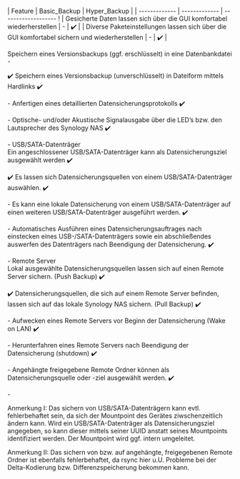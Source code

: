 
| Feature |	Basic_Backup	| Hyper_Backup |
| ------------- | ------------- | ------------------- !
| Gesicherte Daten lassen sich über die GUI komfortabel wiederherstellen	| - | ✔️ |
| Diverse Paketeinstellungen lassen sich über die GUI komfortabel sichern und wiederherstellen	 | - | ✔️ |


Speichern eines Versionsbackups (ggf. erschlüsselt) in eine Datenbankdatei
-​

✔️​
Speichern eines Versionsbackup (unverschlüsselt) in Dateiform mittels Hardlinks
✔️​

-​
Anfertigen eines detaillierten Datensicherungsprotokolls
✔️​

-​
Optische- und/oder Akustische Signalausgabe über die LED’s bzw. den Lautsprecher des Synology NAS
✔️​

-​
USB/SATA-Datenträger		
Ein angeschlossener USB/SATA-Datenträger kann als Datensicherungsziel ausgewählt werden
✔️​

✔️​
Es lassen sich Datensicherungsquellen von einem USB/SATA-Datenträger auswählen.
✔️​

-​
Es kann eine lokale Datensicherung von einem USB/SATA-Datenträger auf einen weiteren USB/SATA-Datenträger ausgeführt werden.
✔️​

-​
Automatisches Ausführen eines Datensicherungsauftrages nach einstecken eines USB-/SATA-Datenträgers sowie ein abschließendes auswerfen des Datenträgers nach Beendigung der Datensicherung.
✔️​

-​
Remote Server		
Lokal ausgewählte Datensicherungsquellen lassen sich auf einen Remote Server sichern. (Push Backup)
✔️​

✔️​
Datensicherungsquellen, die sich auf einem Remote Server befinden, lassen sich auf das lokale Synology NAS sichern. (Pull Backup)
✔️​

-​
Aufwecken eines Remote Servers vor Beginn der Datensicherung (Wake on LAN)
✔️​

-​
Herunterfahren eines Remote Servers nach Beendigung der Datensicherung (shutdown)
✔️​

-​
Angehängte freigegebene Remote Ordner können als Datensicherungsquelle oder -ziel ausgewählt werden.
✔️​

-​

Anmerkung I:
Das sichern von USB/SATA-Datenträgern kann evtl. fehlerbehaftet sein, da sich der Mountpoint des Gerätes ziwschenzeitlich ändern kann. Wird ein USB/SATA-Datenträger als Datensicherungsziel angegeben, so kann dieser mittels seiner UUID anstatt seines Mountpoints identifiziert werden. Der Mountpoint wird ggf. intern umgeleitet.

Anmerkung II:
Das sichern von bzw. auf angehängte, freigegebenen Remote Ordner ist ebenfalls fehlerbehaftet, da rsync hier u.U. Probleme bei der Delta-Kodierung bzw. Differenzspeicherung bekommen kann.

